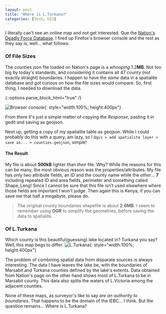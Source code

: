 ```yaml
---
layout: post
title: "Where is L.Turkana?"
categories: [Tech, GIS]
---
```


I literally can't see an online map and not get interested. Que the [Nation's Deadly Force Database]. I fired up Firefox's browser console and the rest as they say is, well... what follows.

### Of File Sizes
The counties json file loaded on Nation's page is a *whooping* 1.2**MB**. Not too big by today's standards, and considering it contains all 47 county (not exactly straight) boundaries. I happen to have the *same* data in a spatialite database and got curious on how the file sizes would compare. So, first thing, I needed to download the data.

{::options parse_block_html="true" /}

![Browser console]{: style="width:100%; height:400px"}


From there it's just a simple matter of copying the *Response*, pasting it in gedit and saving as geojson.

Next up, getting a copy of my spatialite table as geojson. While I could probably do this with a query, am lazy, so I `Qgis > add spatialite layer > save as... > counties.geojson`, simple!

#### The Result
My file is about **500kB** lighter than *their* file. Why? While the reasons for this can be many, the most obvious reason was the properties/attributes. My file has only two attribute fields, an ID and the county name while the *other*... **7** including repeated ID and area fields, perimeter and something called Shape_Leng! Since I cannot be sure that this file isn't used elsewhere where those fields are important I won't judge. Then again this is Kenya, if you can save me that half a megabyte, please do.

> The original county boundaries shapefile is about **2.6MB**. I seem to remember using **OGR** to simplify the geometries, before saving the data to spatialite.

### Of L.Turkana
Which county is this beautiful(guessing) lake located in? Turkana you say? Well, this map begs to differ. ![L.Turkana]{: style="width:100%; height:400px"}

The problem of combining spatial data from disparate sources is always interesting. The data I have leaves the lake be, with the boundaries of Marsabit and Turkana counties defined by the lake's extents. Data obtained from Nation's page on the other hand shows most of L.Turkana to be in Marsabit county. This data also splits the waters of L.Victoria among the adjacent counties.

None of these maps, as surveyor's like to say *are an authority to boundaries*. That happens to be the domain of the IEBC... I think. But the question remains... Where is L.Turkana?

[Nation's Deadly Force Database]: http://www.nation.co.ke/newsplex/deadly-force-database/2718262-3402136-ms1o0nz/index.html
[Browser console]: {{site.url}}/images/web_console.png
[L.Turkana]: {{site.url}}/images/lturkana.png

